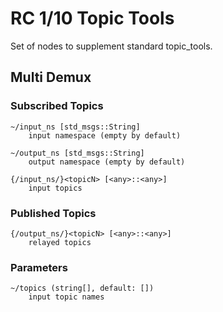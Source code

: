 # RC 1/10 Topic Tools

Set of nodes to supplement standard topic_tools.

## Multi Demux
### Subscribed Topics
```
~/input_ns [std_msgs::String]
    input namespace (empty by default)
    
~/output_ns [std_msgs::String]
    output namespace (empty by default)
    
{/input_ns/}<topicN> [<any>::<any>]
    input topics
```

### Published Topics
```
{/output_ns/}<topicN> [<any>::<any>]
    relayed topics
```

### Parameters
```    
~/topics (string[], default: [])
    input topic names
```
